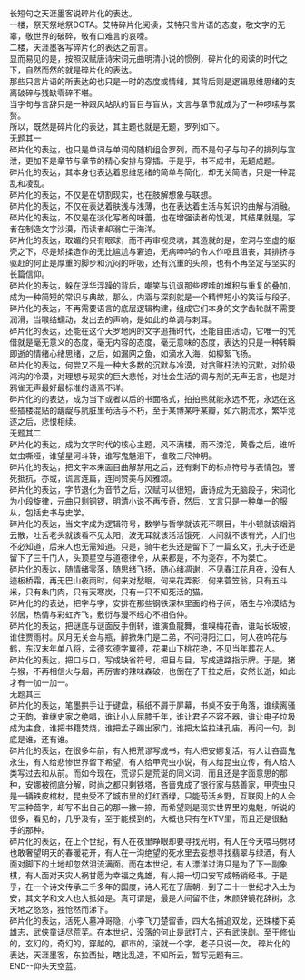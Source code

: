 长短句之天涯墨客说碎片化的表达。  
一楼，祭天祭地祭DOTA。艾特碎片化阅读，艾特只言片语的态度，敬文字的无辜，敬世界的破碎，敬有口难言的哀嚎。  
二楼，天涯墨客写碎片化的表达之前言。  
显而易见的是，按照汉赋唐诗宋词元曲明清小说的惯例，碎片化的阅读的时代之下，自然而然的就是碎片化的表达。  
那些只言片语的所表达的也只是一时的态度或情绪，其背后则是逻辑思维思绪的支离破碎与残缺零碎不堪。  
当字句与言辞只是一种跟风站队的盲目与盲从，文言与章节就成为了一种啰嗦与累赘。  
所以，既然是碎片化的表达，其主题也就是无题，罗列如下。  
无题其一  
碎片化的表达，也只是单词与单词的随机组合罗列，而不是句子与句子的排列与宣泄，更加不是章节与章节的精心安排与穿插。于是乎，书不成书，无题成题。  
碎片化的表达，其本身也表达着思维思绪的简单与简化，却无关简洁，只是一种混乱和凌乱。  
碎片化的表达，不仅是在切割现实，也在肢解想象与联想。  
碎片化的表达，不仅在表达着肤浅与浅薄，也在表达着生活与知识的曲解与消融。  
碎片化的表达，不仅是在淡化写者的味蕾，也在增强读者的饥渴，其结果就是，写者在制造文字沙漠，而读者却溺亡于海洋。  
碎片化的表达，取媚的只有眼球，而不再审视灵魂，其造就的是，空洞与空虚的躯壳之下，尽是矫揉造作的无比尴尬与窘迫，无病呻吟的令人作呕且沮丧，其排挤与驱赶的何止是厚重的脚步和沉闷的呼吸，还有沉重的头颅，也有不再坚定与坚实的长篇信仰。  
碎片化的表达，躲在浮华浮躁的背后，嘲笑与讥讽那些啰嗦的堆积与重复的叠加，成为一种简短的常识与典故，那么，内涵与深刻就是一个精悍短小的笑话与段子。  
碎片化的表达，不再需要语言的底层逻辑构建，组成它们本身的文字齿轮就不需要润滑，当喉结蠕动，发出去的声响，是如此的单调与刺耳。  
碎片化的表达，还能在这个天罗地网的文字追捕时代，还能自由活动，它唯一的凭借就是毫无意义的态度，毫无内容的态度，毫无意味的态度，表达的只是一种转瞬即逝的情绪心绪思绪，之后，如漏网之鱼，如滴水入海，如柳絮飞扬。  
碎片化的表达，何尝又不是一种大多数的沉默与冷漠，对贪赃枉法的沉默，对阶级鸿沟的冷漠，对理想与现实的巨大悲怆，对社会生活的调与剂的无声无言，也是对鸦雀无声最好最标准的语焉不详。   
碎片化的的表达，成为当下或者以后的书面格式，拍拍熊就能永远不死，永远在这些插楼混贴的龌龊与肮脏里苟活与不朽，至于某博某呼某瓣，如六朝流水，繁华竞逐之后，悲恨相续。  
无题其二  
碎片化的表达，成为文字时代的核心主题，风不满楼，雨不滂沱，黄昏之后，谁听蚊虫嘶哑，谁望星河斗转，谁写鬼魅泪下，谁敬三尺神明。  
碎片化的表达，把文字本来面目曲解禁用之后，还有剩下的标点符号与表情包，誓死抵抗，亦或，谎言连篇，连同赞美与风雅颂。  
碎片化的表达，字节退化为音节之后，汉赋可以很短，唐诗成为无脑段子，宋词化为小段旋律，元曲只剩铜锣，明清小说不再传奇，然后，文言只是一种单一的服从，包括史书与史学。  
碎片化的表达，当文字成为逻辑符号，数学与哲学就该死不瞑目，牛小顿就该烟消云散，吐舌老头就该看不见太阳，波无耳就该活活饿死，人间就不该有光，人们也不必知道，后来人也无需知道。只是，骑牛老头还是留下了一篇玄文，孔夫子还是留下了三千门人，头顶星空与道德律令，从来都是，不为尧存，不为桀亡。  
碎片化的表达，随情绪零落，随思绪飞扬，随心绪凋谢，不见春江花月夜，没有人迹板桥霜，再无巴山夜雨时，何来对愁眠，何来花弄影，何来蓑笠翁，只有五斗米，只有朱门肉，只有天寒炭，只有一只不知死活的猫。  
碎片化的的表达，把字与字，安排在那些钢铁深林里面的格子间，陌生与冷漠结为邻居，热情与彩虹齐飞，敷衍与漫不经心不相伯仲。  
碎片化的表达，把谜底与谜面反手倒转，谁演鱼龍舞，谁嗅梅花香，谁站长坂坡，谁住贾雨村。风月无关金与瓶，醉掀朱门是二弟，不问浔阳江口，何人夜吟花与鹤，东汉末年单八将，孟德玄德字翼德，花果山下桃花艳，不见当年葬花人。  
碎片化的表达，把口与口，写成缺省符号，把目与目，写成道路指示牌。于是，猪与猴，不再相信火与烟，再厉害的辣味森破，也倒在了干拉之后，安然长逝，如此才有一加一加一。  
无题其三  
碎片化的表达，笔墨拱手让于键盘，稿纸不屑于屏幕，书桌不安于角落，谁续离骚之无韵，谁继史家之绝唱，谁让小人屈膝千年，谁让君子不容不器，谁让电子垃圾成为主食，谁把书籍焚烧，谁把孟子踢出家门，谁把太监拉进孔庙，再问一句，到底是谁，还有谁。  
碎片化的表达，在很多年前，有人把荒谬写成书，有人把安娜复活，有人让吝啬鬼永生，有人给悲惨世界留下希望，有人给甲壳虫小说，有人给昆虫立传，有人给人类写过去和从前。而如今现在，荒谬只是荒诞的同义词，而且还是字面意思的那种，安娜被彻底分解，时尚之都只剩铁塔，吝啬鬼成了银行家与慈善家，甲壳虫只是一辆铁皮棺材，昆虫受不了城市里的灯红酒绿，只能苟活乡野，互联网上的人会写三种茴字，却写不出自己的那一撇一捺，而希望则是现实世界里的鬼魅，听说的很多，看见的，几乎没有，至于能摸到的，大概也只有在KTV里，而且还是很黏手的那种。  
碎片化的表达，在上个世纪，有人在夜里睁眼却要寻找光明，有人在今天喂马劈材也敢奢望明天的春暖花开，有人在一沟绝望的死水里去妄想寻找翡翠与绿酒，有人面对脚下的土地却忽然泪流满面。而在本世纪，有人漂洋过海只是为了下一副象棋，有人面对天灾人祸甘愿为幸福之鬼雄，有人把一切口安写成畅销经书。于是乎，在一个诗文传承三千多年的国度，诗人死在了唐朝，到了二十一世纪才入土为安，其文学和文人也大抵如是。真可谓是，最是人间留不住，朱颜辞镜花辞树，念天地之悠悠，独怆然而涕下。  
碎片化的表达，活死人墓冲哥隐，小李飞刀楚留香，四大名捕追双龙，还珠楼下英雄志，武侠童话尽荒芜。在本世纪，没落的何止是武打片，还有武侠剧。至于修仙的，玄幻的，奇幻的，穿越的，都市的，滚就一个字，老子只说一次。 
碎片化的表达，天涯墨客，东拉西扯，瞎比乱造，不知所云，暂写无题有三。  
END--仰头天空蓝。  
 
